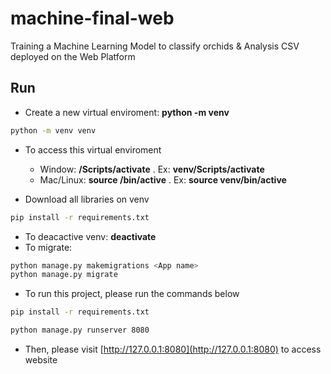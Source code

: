 # machine-final-web

 Training a Machine Learning Model to classify orchids & Analysis CSV deployed on the Web Platform

## Run

- Create a new virtual enviroment: **python -m venv <Virtual Env Name>**
  
```bash
python -m venv venv
```

- To access this virtual enviroment
  - Window: **<Virtual Env Name>/Scripts/activate** . Ex: **venv/Scripts/activate**
  - Mac/Linux: **source <Virtual Env Name>/bin/active** . Ex: **source venv/bin/active**

- Download all libraries on venv
  
```bash
pip install -r requirements.txt
```

- To deacactive venv: **deactivate**
- To migrate:

```bash
python manage.py makemigrations <App name>
python manage.py migrate
```

- To run this project, please run the commands below

```bash
pip install -r requirements.txt

python manage.py runserver 8080
```

- Then, please visit [http://127.0.0.1:8080](http://127.0.0.1:8080) to access website
